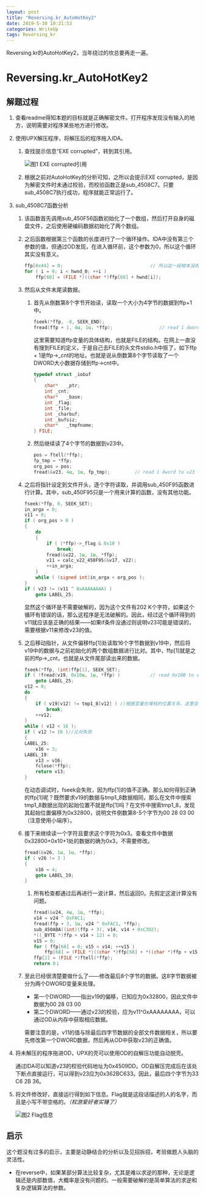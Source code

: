 ```yaml
---
layout: post
title: "Reversing.kr_AutoHotKey2"
date: 2019-5-30 10:21:53
categories: WriteUp
tags: Reversing_kr
---
```


Reversing.kr的AutoHotKey2，当年绕过的坎总要再走一遍。

# Reversing.kr_AutoHotKey2

## 解题过程

1. 查看readme得知本题的目标就是正确解密文件。打开程序发现没有输入的地方，说明需要对程序某些地方进行修改。

2. 使用UPX解压程序，将解压后的程序拖入IDA。

   1. 查找提示信息“EXE corrupted”，转到其引用。

      ![图1 EXE corrupted引用](https://chrishuppor.github.io/image/Snipaste_2019-05-29_18-53-38.PNG)

   2. 根据之前对AutoHotKey的分析可知，之所以会提示EXE corrupted，是因为解密文件时未通过校验，而校验函数正是sub_4508C7。只要sub_4508C7执行成功，程序就能正常运行了。

3. sub_4508C7函数分析

   1. 该函数首先调用sub_450F56函数初始化了一个数组，然后打开自身的磁盘文件，之后使用硬编码数据初始化了两个数组。

   2. 之后函数根据第三个函数的长度进行了一个循环操作。IDA中没有第三个参数的值，但通过OD发现，在进入循环前，这个参数为0，所以这个循环其实没有意义。

      ```C
      ffp[0x44] = 0;                                // 所以这一段根本没用
      for ( i = 0; i < hwnd_0; ++i )
          ffp[68] = (FILE *)((char *)ffp[68] + hwnd[i]);
      ```

   3. 然后从文件末尾读数据。

      1. 首先从倒数第8个字节开始读，读取一个大小为4字节的数据到ffp+1中。

         ```c
         fseek(*ffp, -8, SEEK_END);
         fread(ffp + 1, 4u, 1u, *ffp);                 // read 1 dword to ffp->cnt
         ```

         这里需要知道ffp变量的具体结构，也就是FILE的结构。在网上一直没有搜到FILE的定义，于是自己去FILE的头文件stdio.h中抠了，如下ffp + 1是ffp->_cnt的地址。也就是说从倒数第8个字节读取了一个DWORD大小数据存储到ffp->cnt中。

         ```c
         typedef struct _iobuf
         {
             char*   _ptr;
             int _cnt;
             char*   _base;
             int _flag;
             int _file;
             int _charbuf;
             int _bufsiz;
             char*   _tmpfname;
         } FILE;
         ```

      2. 然后继续读了4个字节的数据到v23中。

         ```c
         pos = ftell(*ffp);
         fp_tmp = *ffp;
         org_pos = pos;
         fread(&v23, 4u, 1u, fp_tmp);         // read 1 dword to v23
         ```

   4. 之后将指针设定到文件开头，逐个字符读取，并调用sub_450F95函数进行计算。其中，sub_450F95只是一个用来计算的函数，没有其他功能。

      ```c
      fseek(*ffp, 0, SEEK_SET);
      in_arga = 0;
      v11 = 0;
      if ( org_pos > 0 )
      {
          do
          {
              if ( (*ffp)->_flag & 0x10 )
                  break;
              fread(&v22, 1u, 1u, *ffp);
              v11 = calc_v22_450F95(&v17, v22);
              ++in_arga;
          }
          while ( (signed int)in_arga < org_pos );
      }
      if ( v23 != (v11 ^ 0xAAAAAAAA) )
          goto LABEL_25;
      ```

      显然这个循环是不需要破解的，因为这个文件有202 K个字符，如果这个循环有错误的话，那么这程序是无法破解的。因此，经过这个循环得到的v11就应该是正确的结果——如果if条件没通过则说明v23可能是错误的，需要根据v11来修改v23的值。

   5. 之后移动指针，从文件偏移ffp[1]处读取16个字节数据到v19中，然后将v19中的数据与之前初始化的两个数组数据进行比对。其中，ffp[1]就是之前的ffp->_cnt，也就是从文件尾部读出来的数据。

      ```c
      fseek(*ffp, (int)ffp[1], SEEK_SET);
      if ( !fread(v19, 0x10u, 1u, *ffp) )           // read 0x10B to v19
          goto LABEL_25;
      v12 = 0;
      do
      {
          if ( v19[v12] != tmp1_8[v12] ) //根据变量在堆栈的位置关系，这里会读到tmp2_8的数据
              break;
          ++v12;
      }
      while ( v12 < 16 );
      if ( v12 != 16 )//比对失败
      {
      LABEL_25:
          v16 = 3;
      LABEL_19:
          v13 = v16;
          fclose(*ffp);
          return v13;
      }
      ```

      在动态调试时，fseek会失败，因为ffp[1]的值不正确。那么如何得到正确的ffp[1]呢？既然要求v19的数据与tmp1_8数据相同，那么在文件中搜索tmp1_8数据出现的起始位置不就是ffp[1]吗？在文件中搜索tmp1_8，发现其起始位置偏移为0x32800，说明文件倒数第8-5个字节为00 28 03 00（注意使用小端序）。

   6. 接下来继续读一个字符且要求这个字符为0x3。查看文件中数据0x32800+0x10+1处的数据的确为0x3，不需要修改。

      ```c
      fread(&v26, 1u, 1u, *ffp);
      if ( v26 != 3 )
      {
          v16 = 4;
          goto LABEL_19;
      }
      ```

      1. 所有检查都通过后再进行一波计算，然后返回0。先假定这波计算没有问题。

         ```c
         fread(&v24, 4u, 1u, *ffp);
         v14 = v24 ^ 0xFAC1;
         fread(ffp + 3, 1u, v24 ^ 0xFAC1, *ffp);
         sub_450ABA((int)(ffp + 3), v14, v14 + 0xC3D2);
         *((_BYTE *)ffp + v14 + 12) = 0;
         v15 = 0;
         for ( ffp[68] = 0; v15 < v14; ++v15 )
             ffp[68] = (FILE *)((char *)ffp[68] + *((char *)ffp + v15 + 12));
         ffp[2] = (FILE *)ftell(*ffp);
         return 0；
         ```

   7. 至此已经很清楚要做什么了——修改最后8个字节的数据。这8字节数据被分为两个DWORD变量来处理。

      * 第一个DWORD——指出v19的偏移，已知应为0x32800，因此文件中数据为00 28 03 00
      * 第二个DWORD——通过v23的校验，应为v11^0xAAAAAAAA，可以通过OD从内存中获取相应数据。

      需要注意的是，v11的值与除最后四字节数据的全部文件数据相关，所以要先修改第一个DWORD数据，然后再从OD中获取v23的正确值。

4. 将未解压的程序拖进OD，UPX的壳可以使用OD的自解压功能自动脱壳。

   通过IDA可以知道v23的校验代码地址为0x4509DD。OD自解压完成后在该处下断点直接运行，可以得到v23应为0x362BC633。因此，最后四个字节为33 C6 2B 36。

5. 将文件修改好，直接运行得到如下信息。Flag就是这段话描述的人的名字，而且是小写不带空格的。*（权游爱好者实锤了）*

   ![图2 Flag信息](https://chrishuppor.github.io/image/Snipaste_2019-05-30_09-30-11.PNG)

## 启示

这个题没有过多的启示，主要是动静结合的分析以及见招拆招，考验做题人头脑的灵活性。

* 在reverse中，如果某部分算法比较复杂，尤其是难以求逆的那种，无论是逻辑还是内部数值，大概率是没有问题的。一般需要破解的是简单算法的求逆和复杂逻辑算法的参数。